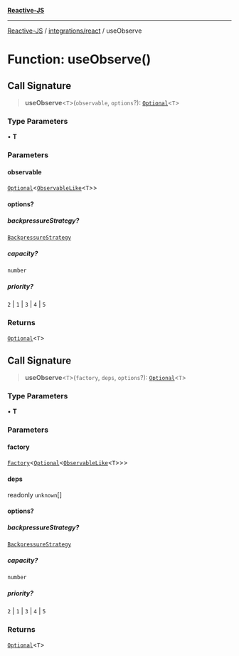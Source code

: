 [**Reactive-JS**](../../../README.md)

***

[Reactive-JS](../../../README.md) / [integrations/react](../README.md) / useObserve

# Function: useObserve()

## Call Signature

> **useObserve**\<`T`\>(`observable`, `options`?): [`Optional`](../../../functions/type-aliases/Optional.md)\<`T`\>

### Type Parameters

• **T**

### Parameters

#### observable

[`Optional`](../../../functions/type-aliases/Optional.md)\<[`ObservableLike`](../../../computations/interfaces/ObservableLike.md)\<`T`\>\>

#### options?

##### backpressureStrategy?

[`BackpressureStrategy`](../../../utils/type-aliases/BackpressureStrategy.md)

##### capacity?

`number`

##### priority?

`2` \| `1` \| `3` \| `4` \| `5`

### Returns

[`Optional`](../../../functions/type-aliases/Optional.md)\<`T`\>

## Call Signature

> **useObserve**\<`T`\>(`factory`, `deps`, `options`?): [`Optional`](../../../functions/type-aliases/Optional.md)\<`T`\>

### Type Parameters

• **T**

### Parameters

#### factory

[`Factory`](../../../functions/type-aliases/Factory.md)\<[`Optional`](../../../functions/type-aliases/Optional.md)\<[`ObservableLike`](../../../computations/interfaces/ObservableLike.md)\<`T`\>\>\>

#### deps

readonly `unknown`[]

#### options?

##### backpressureStrategy?

[`BackpressureStrategy`](../../../utils/type-aliases/BackpressureStrategy.md)

##### capacity?

`number`

##### priority?

`2` \| `1` \| `3` \| `4` \| `5`

### Returns

[`Optional`](../../../functions/type-aliases/Optional.md)\<`T`\>
